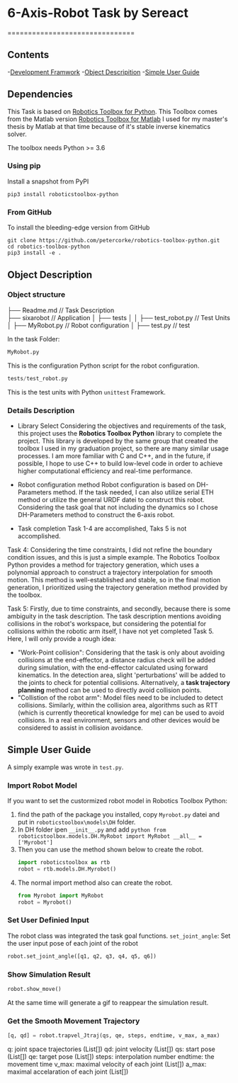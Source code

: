 # 6-Axis-Robot Task by Sereact
===============================

## Contents

-[Development Framwork](#1)
-[Object Descripition](#2)
-[Simple User Guide](#3)

## Dependencies

This Task is based on [Robotics Toolbox for Python](https://github.com/petercorke/spatialmath-python).
This Toolbox comes from the Matlab version [Robotics Toolbox for Matlab](https://github.com/petercorke/spatialmath-python)
I used for my master's thesis by Matlab at that time because of it's stable inverse kinematics solver. 

The toolbox needs Python >= 3.6

### Using pip

Install a snapshot from PyPI

```shell script
pip3 install roboticstoolbox-python
```

### From GitHub

To install the bleeding-edge version from GitHub

```shell script
git clone https://github.com/petercorke/robotics-toolbox-python.git
cd robotics-toolbox-python
pip3 install -e .
```

## Object Description

### Object structure

├── Readme.md                   // Task Description                  
├── sixarobot                   // Application
│   ├── tests
│   │   ├── test_robot.py       // Test Units
│   ├── MyRobot.py              // Robot configuration
│   ├── test.py                 // test

In the task Folder:
```python
MyRobot.py
```
This is the configuration Python script for the robot configuration. 


```python
tests/test_robot.py
```
This is the test units with Python `unittest` Framework.

### Details Description

- Library Select
 Considering the objectives and requirements of the task, this project uses the **Robotics Toolbox 
 Python** library to complete the project. This library is developed by the same group that created 
 the toolbox I used in my graduation project, so there are many similar usage processes. I am more 
 familiar with C and C++, and in the future, if possible, I hope to use C++ to build low-level 
 code in order to achieve higher computational efficiency and real-time performance.

- Robot configuration method
 Robot configuration is based on DH-Parameters method. If the task needed, I can also utilize serial ETH 
 method or utilize the general URDF datei to construct this robot. Considering the task goal that not 
 including the dynamics so I chose DH-Parameters method to construct the 6-axis robot.

- Task completion
 Task 1-4 are accomplished, Taks 5 is not accomplished.

 Task 4: 
  Considering the time constraints, I did not refine the boundary condition issues, and this is 
  just a simple example. The Robotics Toolbox Python provides a method for trajectory generation, which 
  uses a polynomial approach to construct a trajectory interpolation for smooth motion. This method is 
  well-established and stable, so in the final motion generation, I prioritized using the trajectory 
  generation method provided by the toolbox. 

 Task 5:
  Firstly, due to time constraints, and secondly, because there is some ambiguity in the task description. 
  The task description mentions avoiding collisions in the robot's workspace, but considering the potential 
  for collisions within the robotic arm itself, I have not yet completed Task 5. Here, I will only provide 
  a rough idea:
  - "Work-Point collision": Considering that the task is only about avoiding collisions at the end-effector, 
  a distance radius check will be added during simulation, with the end-effector calculated using forward kinematics. 
  In the detection area, slight 'perturbations' will be added to the joints to check for potential collisions. 
  Alternatively, a **task trajectory planning** method can be used to directly avoid collision points. 
  - "Collistion of the robot arm":  Model files need to be included to detect collisions. Similarly, within the 
  collision area, algorithms such as RTT (which is currently theoretical knowledge for me) can be used to avoid 
  collisions. In a real environment, sensors and other devices would be considered to assist in collision avoidance.

## Simple User Guide
A simply example was wrote in `test.py`.

### Import Robot Model

If you want to set the custormized robot model in Robotics Toolbox Python:

 1. find the path of the package you installed, copy `Myrobot.py` datei and put in `roboticstoolbox\models\DH` folder.
 2.  In DH folder ipen `__init__.py` and add
    ```python
    from roboticstoolbox.models.DH.MyRobot import MyRobot
    __all__ = ['Myrobot']
    ```
 3. Then you can use the method shown below to create the robot.
    ```python
    import roboticstoolbox as rtb
    robot = rtb.models.DH.Myrobot()
    ```
 4. The normal import method also can create the robot.
    ```python
    from Myrobot import MyRobot
    robot = Myrobot()
    ```

### Set User Definied Input
The robot class was integrated the task goal functions.
`set_joint_angle`: Set the user input pose of each joint of the robot
```python
robot.set_joint_angle([q1, q2, q3, q4, q5, q6])
```

### Show Simulation Result
```python
robot.show_move()
```
At the same time will generate a gif to reappear the simulation result.

### Get the Smooth Movement Trajectory
```python
[q, qd] = robot.trapvel_Jtraj(qs, qe, steps, endtime, v_max, a_max)
```
q:  joint space trajectories (List[])
qd: joint velocity (List[])
qs: start pose (List[])
qe: target pose (List[])
steps: interpolation number 
endtime: the movement time 
v_max: maximal velocity of each joint (List[])
a_max: maximal accelaration of each joint (List[])
